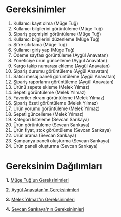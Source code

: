 # Gereksinimler
1) Kullanıcı kayıt olma (Müge Tuğ)
2) Kullanıcı bilgilerini görüntüleme (Müge Tuğ)
3) Sipariş geçmişini görüntüleme (Müge Tuğ)
4) Kullanıcı bilgilerini düzenleme (Müge Tuğ)
5) Şifre sıfırlama (Müge Tuğ)
6) Kullanıcı giriş yap (Müge Tuğ)
7) Ödeme sayfası görüntüleme (Aygül Anavatan)
8) Yöneticiye ürün güncelleme (Aygül Anavatan)
9) Kargo takip numarası ekleme (Aygül Anavatan)
10) Sipariş durumu görüntüleme (Aygül Anavatan)
11) Satıcı mesaj paneli görüntüleme (Aygül Anavatan)
12) Sipariş raporlarını görüntüleme (Aygül Anavatan)
13) Ürünü sepete ekleme (Melek Yılmaz)
14) Sepeti görüntüleme (Melek Yılmaz)
15) Favoriler ekranı görüntüleme (Melek Yılmaz)
16) Sipariş özeti görüntüleme (Melek Yılmaz)
17) Ürün yorumu görüntüleme (Melek Yılmaz)
18) Sepeti güncelleme (Melek Yılmaz)
19) Kategori listeleme (Sevcan Sarıkaya)
20) Ürün görüntüleme (Sevcan Sarıkaya)
21) Ürün fiyat, stok görüntüleme (Sevcan Sarıkaya)
22) Ürün arama (Sevcan Sarıkaya)
23) Kampanya paneli oluşturma (Sevcan Sarıkaya)
24) Ürün paneli oluşturma (Sevcan Sarıkaya)

# Gereksinim Dağılımları
**1.** [Müge Tuğ'un Gereksinimleri](Muge_Tug_Gereksinimler.md)

**2.** [Aygül Anavatan'ın Gereksinimleri](Aygul_Anavatan_Gereksinimler.md)

**3.** [Melek Yılmaz'ın Gereksinimleri](Melek_Yilmaz_Gereksinimler.md)

**4.** [Sevcan Sarıkaya'nın Gereksinimleri](Sevcan_Sarikaya_Gereksinimler.md)
